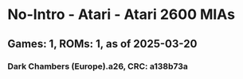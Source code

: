 # No-Intro - Atari - Atari 2600 MIAs
## Games: 1, ROMs: 1, as of 2025-03-20

### Dark Chambers (Europe).a26, CRC: a138b73a
